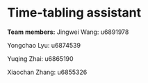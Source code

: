 # Time-tabling assistant

**Team members:**
Jingwei Wang: u6891978 

Yongchao Lyu: u6874539 

Yuqing Zhai: u6865190 

Xiaochan Zhang: u6855326 